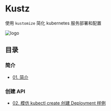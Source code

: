 # Kustz

使用 `kustomize` 简化 kubernetes 服务部署和配置

![logo](./docs/img/kustz-logo.jpg)

## 目录

### 简介

+ [01. 简介](./docs/01-introduce.md)

### 创建 API

+ [02. 模仿 kubectl create 创建 Deployment 样例](./docs/02-sample-deployment.md)